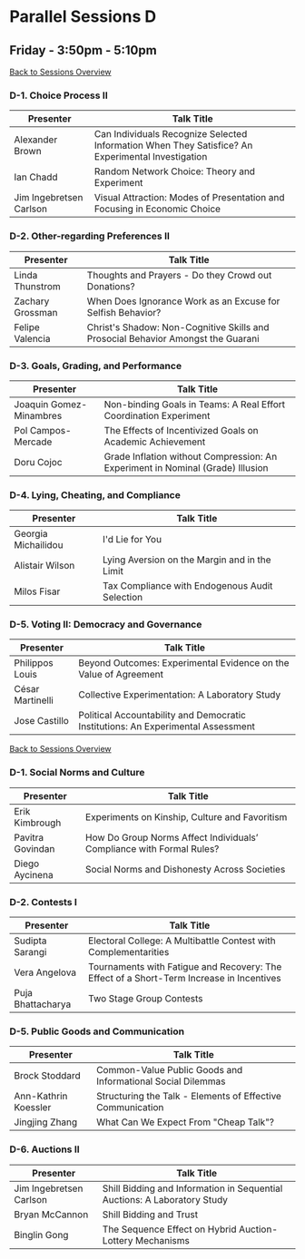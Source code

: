 # Parallel Sessions D
## Friday - 3:50pm - 5:10pm
[Back to Sessions Overview](README.md)

### **D-1. Choice Process II**

Presenter     | Talk Title
--------------|------------
Alexander Brown |	Can Individuals Recognize Selected Information When They Satisfice? An Experimental Investigation
Ian Chadd |	Random Network Choice: Theory and Experiment
Jim Ingebretsen Carlson |	Visual Attraction: Modes of Presentation and Focusing in Economic Choice

### **D-2. Other-regarding Preferences II**

Presenter     | Talk Title
--------------|------------
Linda Thunstrom | Thoughts and Prayers - Do they Crowd out Donations? 
Zachary Grossman | When Does Ignorance Work as an Excuse for Selfish Behavior?
Felipe Valencia | Christ's Shadow: Non-Cognitive Skills and Prosocial Behavior Amongst the Guarani

### **D-3. Goals, Grading, and Performance**

Presenter     | Talk Title
--------------|------------
Joaquin Gomez-Minambres  | Non-binding Goals in Teams: A Real Effort Coordination Experiment
Pol Campos-Mercade |	The Effects of Incentivized Goals on Academic Achievement
Doru Cojoc	|	Grade Inflation without Compression: An Experiment in Nominal (Grade) Illusion

### **D-4. Lying, Cheating, and Compliance**

Presenter     | Talk Title
--------------|------------
Georgia Michailidou | I'd Lie for You
Alistair Wilson | Lying Aversion on the Margin and in the Limit
Milos Fisar	|	Tax Compliance with Endogenous Audit Selection

### **D-5. Voting II: Democracy and Governance**

Presenter     | Talk Title
--------------|------------
Philippos Louis | Beyond Outcomes: Experimental Evidence on the Value of Agreement
César Martinelli | Collective Experimentation: A Laboratory Study
Jose Castillo |	Political Accountability and Democratic Institutions: An Experimental Assessment



[Back to Sessions Overview](README.md)


### **D-1. Social Norms and Culture**

Presenter     | Talk Title
--------------|------------
Erik Kimbrough | Experiments on Kinship, Culture and Favoritism
Pavitra Govindan | How Do Group Norms Affect Individuals’ Compliance with Formal Rules?
Diego Aycinena |	Social Norms and Dishonesty Across Societies

### **D-2. Contests I**

Presenter     | Talk Title
--------------|------------
Sudipta Sarangi | Electoral College: A Multibattle Contest with Complementarities
Vera Angelova | Tournaments with Fatigue and Recovery: The Effect of a Short-Term Increase in Incentives
Puja Bhattacharya | Two Stage Group Contests


### **D-5. Public Goods and Communication**

Presenter     | Talk Title
--------------|------------
Brock Stoddard | Common-Value Public Goods and Informational Social Dilemmas
Ann-Kathrin Koessler | Structuring the Talk - Elements of Effective Communication
Jingjing Zhang | What Can We Expect From "Cheap Talk"?


### **D-6. Auctions II**

Presenter     | Talk Title
--------------|------------
Jim Ingebretsen Carlson | Shill Bidding and Information in Sequential Auctions: A Laboratory Study
Bryan McCannon | Shill Bidding and Trust
Binglin Gong | The Sequence Effect on Hybrid Auction-Lottery Mechanisms




